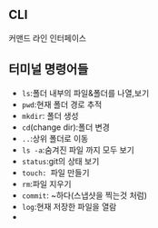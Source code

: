 ## CLI

커맨드 라인 인터페이스



## 터미널 명령어들

- `ls`:폴더 내부의 파일&폴더를 나열,보기
- `pwd`:현재 폴더 경로 추적
- `mkdir`: 폴더 생성
- `cd`(change dir):폴더 변경
- `..`:상위 폴더로 이동
- `ls -a`:숨겨진 파일 까지 모두 보기
- `status`:git의 상태 보기
- `touch: `파일 만들기
- `rm`:파일 지우기
- `commit`: ~하다(스냅샷을 찍는것 처럼)
- `log`:현재 저장한 파일을 열람
- 

